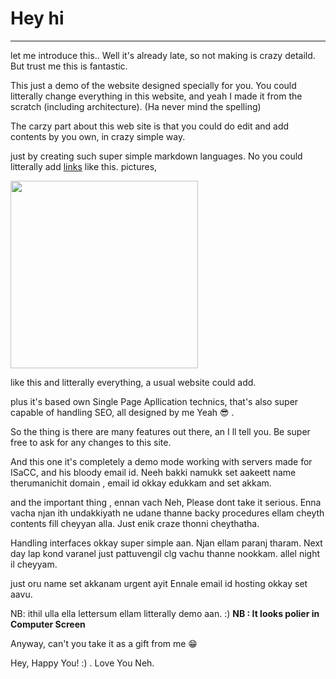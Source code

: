 # Hey hi
---
let me introduce this.. Well it's already late, so not making is crazy detaild. But trust me this is fantastic.

This just a demo of the website designed specially for you. You could litterally change everything in this website, and yeah I made it from the scratch (including architecture). (Ha never mind the spelling)

The carzy part about this web site is that you could do edit and add contents by you own, in crazy simple way.

just by creating such super simple markdown languages. No you could litterally add [links]("https://google.com") like this. pictures, 

<img src="https://raw.githubusercontent.com/nehppumma/MyJournal/main/images/neh.jpg" width="300">


like this and litterally everything, a usual website could add.

plus it's based own Single Page Apllication technics, that's also super capable of handling SEO, all designed by me Yeah &#128526; .

So the thing is there are many features out there, an I ll tell you. Be super free to ask for any changes to this site. 

And this one it's completely a demo mode working with servers made for ISaCC, and his bloody email id. 
Neeh bakki namukk set aakeett name therumanichit domain , email id okkay edukkam and set akkam.


and the important thing , ennan vach Neh, Please dont take it serious. Enna vacha njan ith undakkiyath ne udane thanne backy procedures ellam cheyth contents fill cheyyan alla. Just enik craze thonni cheythatha.

Handling interfaces okkay super simple aan. Njan ellam paranj tharam. Next day lap kond varanel just pattuvengil clg vachu thanne nookkam. allel night il cheyyam.

just oru name set akkanam urgent ayit Ennale email id hosting okkay set aavu.

NB: ithil ulla ella lettersum ellam litterally demo aan. :)
**NB : It looks polier in Computer Screen**

Anyway, can't you take it as a gift from me &#128513;

Hey, Happy You! :) .
Love You Neh.
